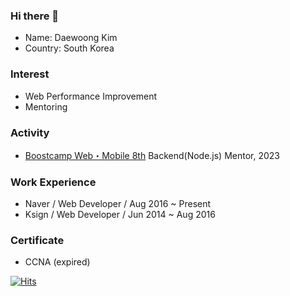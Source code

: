 ### Hi there 👋
 - Name: Daewoong Kim
 - Country: South Korea

### Interest
 - Web Performance Improvement
 - Mentoring

### Activity
 - [Boostcamp Web・Mobile 8th](https://boostcamp.connect.or.kr/) Backend(Node.js) Mentor, 2023

### Work Experience
 - Naver / Web Developer / Aug 2016 ~ Present
 - Ksign / Web Developer / Jun 2014 ~ Aug 2016

### Certificate
 - CCNA (expired)

[![Hits](https://hits.seeyoufarm.com/api/count/incr/badge.svg?url=https%3A%2F%2Finsidedw.github.io%2F&count_bg=%2379C83D&title_bg=%23555555&icon=&icon_color=%23E7E7E7&title=hits&edge_flat=false)](https://hits.seeyoufarm.com)
